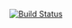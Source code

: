 [![Build Status](https://travis-ci.com/ShowBaba/trevis-ci-test.svg?branch=main)](https://travis-ci.com/ShowBaba/trevis-ci-test)
